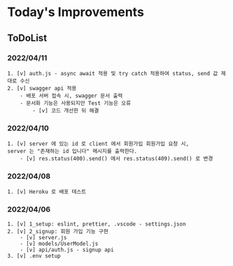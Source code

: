 # Today's Improvements

## ToDoList

### 2022/04/11
    1. [v] auth.js - async await 적용 및 try catch 적용하여 status, send 값 제대로 수신
    2. [v] swagger api 적용
        - 배포 서버 접속 시, swagger 문서 출력
        - 문서화 기능은 사용되지만 Test 기능은 오류
            - [v] 코드 개선한 뒤 해결

### 2022/04/10
    1. [v] server 에 있는 id 로 client 에서 회원가입 회원가입 요청 시, 
    server 는 "존재하는 id 입니다" 메시지를 출력한다.
        - [v] res.status(400).send() 에서 res.status(409).send() 로 변경

### 2022/04/08
    1. [v] Heroku 로 배포 테스트

### 2022/04/06
    1. [v] 1_setup: eslint, prettier, .vscode - settings.json
    2. [v] 2_signup: 회원 가입 기능 구현
        - [v] server.js
        - [v] models/UserModel.js
        - [v] api/auth.js - signup api
    3. [v] .env setup